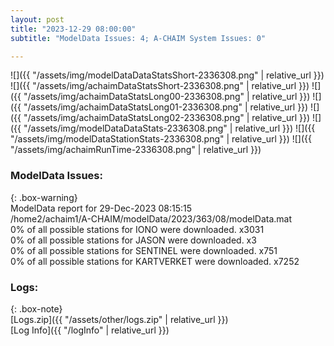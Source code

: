 ```yaml
---
layout: post
title: "2023-12-29 08:00:00"
subtitle: "ModelData Issues: 4; A-CHAIM System Issues: 0"

---
```


![]({{ "/assets/img/modelDataDataStatsShort-2336308.png" | relative_url }})
![]({{ "/assets/img/achaimDataStatsShort-2336308.png" | relative_url }})
![]({{ "/assets/img/achaimDataStatsLong00-2336308.png" | relative_url }})
![]({{ "/assets/img/achaimDataStatsLong01-2336308.png" | relative_url }})
![]({{ "/assets/img/achaimDataStatsLong02-2336308.png" | relative_url }})
![]({{ "/assets/img/modelDataDataStats-2336308.png" | relative_url }})
![]({{ "/assets/img/modelDataStationStats-2336308.png" | relative_url }})
![]({{ "/assets/img/achaimRunTime-2336308.png" | relative_url }})


### ModelData Issues:  
  
{: .box-warning}  
 ModelData report for 29-Dec-2023 08:15:15   
 /home2/achaim1/A-CHAIM/modelData/2023/363/08/modelData.mat   
 0% of all possible stations for IONO were downloaded. x3031   
 0% of all possible stations for JASON were downloaded. x3   
 0% of all possible stations for SENTINEL were downloaded. x751   
 0% of all possible stations for KARTVERKET were downloaded. x7252   
  


### Logs:  
  
{: .box-note}  
[Logs.zip]({{ "/assets/other/logs.zip" | relative_url }})  
[Log Info]({{ "/logInfo" | relative_url }})  

